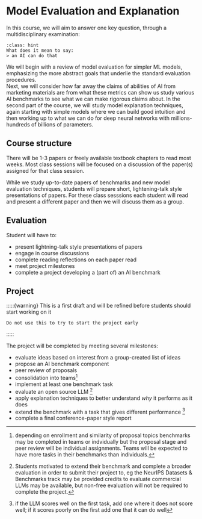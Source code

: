 # Model Evaluation and Explanation

In this course, we will aim to answer one key question, through a multidisciplinary
examination: 

```{admonition}
:class: hint 
What does it mean to say:
> an AI can do that
```

We will begin with a review of model evaluation for simpler ML models, emphasizing the more 
abstract goals that underlie the standard evaluation procedures.  
Next, we will consider how far away the claims of abilities of AI from marketing materials are
from what these metrics can show us study various AI benchmarks to see what we can make 
rigorous claims about. 
In the second part of the course, we will study model explanation techniques, again starting 
with simple models where we can build good intuition and then working up to what we can do 
for  deep neural networks with millions-hundreds of billions of parameters. 

## Course structure

There will be 1-3 papers or freely available textbook chapters to read most weeks. 
Most class sessions will be focused on a discussion of the paper(s) assigned for that 
class session.  

While we study up-to-date papers of benchmarks and new model evaluation techniques, 
students will prepare short, lightening-talk style presentations of papers. For these class
sesssions each student will read and present a different paper and then we will discuss them
as a group.   

## Evaluation

Student will have to: 
- present lightning-talk style presentations of papers
- engage in course discussions
- complete reading reflections on each paper read
- meet project milestones
- complete a project developing a (part of) an AI benchmark

## Project

:::::{warning}
This is a first draft and will be refined before students should start working on it

```{important}
Do not use this to try to start the project early
```
:::::

The project will be completed by meeting several milestones:
- evaluate ideas based on interest from a group-created list of ideas
- propose an AI benchmark component
- peer review of proposals
- consolidation into teams[^teams]
- implement at least one benchmark task
- evaluate an open source LLM [^llmcredits]
- apply explanation techniques to better understand *why* it performs as it does
- extend the benchmark with a task that gives different performance [^performancevary] 
- complete a final conference-paper style report 

[^teams]: depending on enrollment and similarity of proposal topics benchmarks
 may be completed in teams or indvidually but the proposal stage and peer review will 
 be individual assignments. Teams will be expected to have more tasks in their benchmarks
 than individuals. 

[^llmcredits]:Students motivated to extend their benchmark and complete a broader evaluation 
in order to submit their project to, eg the NeurIPS Datasets & Benchmarks track 
may be provided credits to evaluate commercial LLMs may be available, but non-free
evaluation will not be required to complete the project. 

[^performancevary]: if the LLM scores well on the first task, add one where it does not score well; if it scores poorly on the first add one that it can do well

<!-- ## LLM use 

All work must reflect the students understanding. LLM assistants may be used to 
improve writing quality for assignments where writing quality will be assessed. 
However, when quality will be assessed, concision and proper style will also be
required. Any submitted writing that contains classic "bot" phrasing or that is
overly verbose and off topic will not be assessed and earn zero credit. 

At the instructor's discretion, any submitted work may be re-assessed by oral 
exam to ensure that the student actually understands.  -->